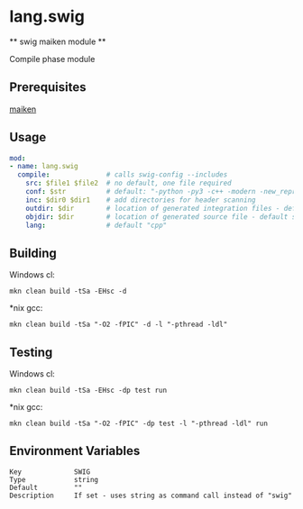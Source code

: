 # lang.swig

** swig maiken module **

Compile phase module

## Prerequisites
  [maiken](https://github.com/mkn/mkn)

## Usage

```yaml
mod:
- name: lang.swig
  compile:              # calls swig-config --includes
    src: $file1 $file2  # no default, one file required
    conf: $str          # default: "-python -py3 -c++ -modern -new_repr"
    inc: $dir0 $dir1    # add directories for header scanning
    outdir: $dir        # location of generated integration files - default src directory
    objdir: $dir        # location of generated source file - default src directory
    lang:               # default "cpp"

```

## Building

  Windows cl:

    mkn clean build -tSa -EHsc -d


  *nix gcc:

    mkn clean build -tSa "-O2 -fPIC" -d -l "-pthread -ldl"


## Testing

  Windows cl:

    mkn clean build -tSa -EHsc -dp test run

  *nix gcc:

    mkn clean build -tSa "-O2 -fPIC" -dp test -l "-pthread -ldl" run


## Environment Variables

    Key             SWIG
    Type            string
    Default         ""
    Description     If set - uses string as command call instead of "swig"
